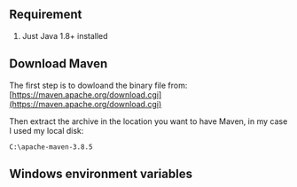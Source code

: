 ## Requirement
1. Just Java 1.8+ installed

## Download Maven

The first step is to dowloand the binary file from:
[https://maven.apache.org/download.cgi](https://maven.apache.org/download.cgi)

Then extract the archive in the location you want to have Maven, in my case I used my local disk:

```
C:\apache-maven-3.8.5
```

## Windows environment variables

